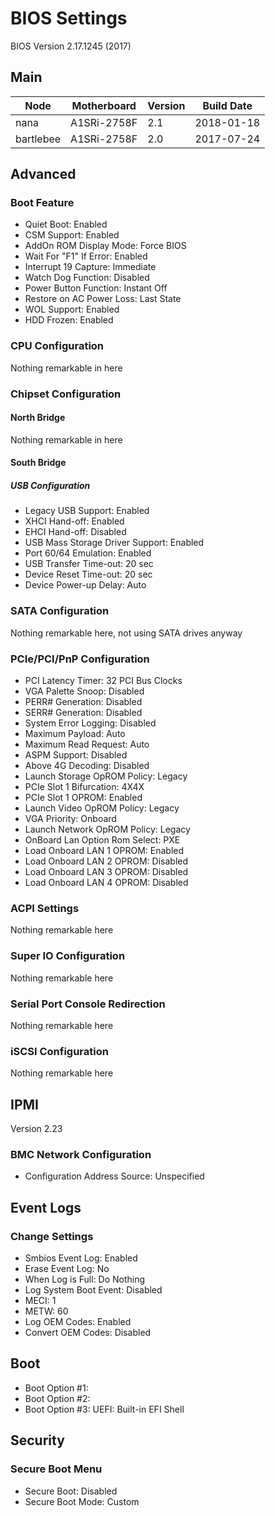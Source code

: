 # BIOS Settings

BIOS Version 2.17.1245 (2017)

## Main

| Node      | Motherboard | Version | Build Date  |
| --------- | ----------- | ------- | ----------- |
| nana      | A1SRi-2758F | 2.1     | 2018-01-18  |
| bartlebee | A1SRi-2758F | 2.0     | 2017-07-24  |

## Advanced

### Boot Feature

- Quiet Boot: Enabled
- CSM Support: Enabled
- AddOn ROM Display Mode: Force BIOS
- Wait For "F1" If Error: Enabled
- Interrupt 19 Capture: Immediate
- Watch Dog Function: Disabled
- Power Button Function: Instant Off
- Restore on AC Power Loss: Last State
- WOL Support: Enabled
- HDD Frozen: Enabled

### CPU Configuration

Nothing remarkable in here

### Chipset Configuration

#### North Bridge

Nothing remarkable in here

#### South Bridge

##### USB Configuration

- Legacy USB Support: Enabled
- XHCI Hand-off: Enabled
- EHCI Hand-off: Disabled
- USB Mass Storage Driver Support: Enabled
- Port 60/64 Emulation: Enabled
- USB Transfer Time-out: 20 sec
- Device Reset Time-out: 20 sec
- Device Power-up Delay: Auto

### SATA Configuration

Nothing remarkable here, not using SATA drives anyway

### PCIe/PCI/PnP Configuration

- PCI Latency Timer: 32 PCI Bus Clocks
- VGA Palette Snoop: Disabled
- PERR# Generation: Disabled
- SERR# Generation: Disabled
- System Error Logging: Disabled
- Maximum Payload: Auto
- Maximum Read Request: Auto
- ASPM Support: Disabled
- Above 4G Decoding: Disabled
- Launch Storage OpROM Policy: Legacy
- PCIe Slot 1 Bifurcation: 4X4X
- PCIe Slot 1 OPROM: Enabled
- Launch Video OpROM Policy: Legacy
- VGA Priority: Onboard
- Launch Network OpROM Policy: Legacy
- OnBoard Lan Option Rom Select: PXE
- Load Onboard LAN 1 OPROM: Enabled
- Load Onboard LAN 2 OPROM: Disabled
- Load Onboard LAN 3 OPROM: Disabled
- Load Onboard LAN 4 OPROM: Disabled

### ACPI Settings

Nothing remarkable here

### Super IO Configuration

Nothing remarkable here

### Serial Port Console Redirection

Nothing remarkable here

### iSCSI Configuration

Nothing remarkable here

## IPMI

Version 2.23

### BMC Network Configuration

- Configuration Address Source: Unspecified

## Event Logs

### Change Settings

- Smbios Event Log: Enabled
- Erase Event Log: No
- When Log is Full: Do Nothing
- Log System Boot Event: Disabled
- MECI: 1
- METW: 60
- Log OEM Codes: Enabled
- Convert OEM Codes: Disabled

## Boot

- Boot Option #1:
- Boot Option #2:
- Boot Option #3: UEFI: Built-in EFI Shell

## Security

### Secure Boot Menu

- Secure Boot: Disabled
- Secure Boot Mode: Custom
